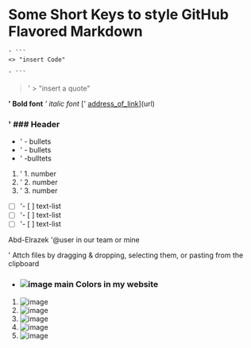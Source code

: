 # Some Short Keys to style GitHub Flavored Markdown
```
' ```
<> "insert Code"

' ```
```

> ' > "insert a quote"

**' **Bold font****
_' _italic font__
[' [address_of_link](url)](url)

### ' ### Header

- ' - bullets
- ' - bullets
- ' -bulltets

1. ' 1. number
2. ' 2. number
3. ' 3. number

- [ ] '- [ ] text-list
- [ ] '- [ ] text-list
- [ ] '- [ ] text-list

Abd-Elrazek '@user in our team or mine

' Attch files by dragging & dropping, selecting them, or pasting from the clipboard

- ### ![image](https://drive.google.com/file/d/1uF6h_fVjFlciV9Xgyq34A3xfduGspiyI/preview) main Colors in my website 
1. ![image](http://myprintscreen.com/s/vcxu/42b04f3b61)
2. ![image](http://myprintscreen.com/s/vcxx/9073baba46)
3. ![image](http://myprintscreen.com/s/vcy1/3ba540dc47)
4. ![image](http://myprintscreen.com/s/vcy3/304fecae41)
5. ![image](http://myprintscreen.com/s/vcy4/7ab49586df)
